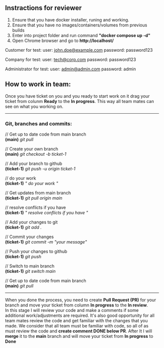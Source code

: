 ## Instractions for reviewer

1) Ensure that you have docker installer, runing and working.
2) Ensure that you have no images/containers/volumes from previous builds
3) Enter into project folder and run command **"docker compose up -d"**
4) Open Chrome browser and go to **http://localhost/**

Customer for test: 
    user: john.doe@example.com
    password: password123

Company for test: 
    user: tech@corp.com
    password: password123

Administrator for test: 
    user: admin@admin.com
    password: admin

## How to work in team:

Once you have ticket on you and you ready to start work on it
drag your ticket from colunm **Ready** to the **In progress**.
This way all team mates can see on what you working on.
***
### Git, branches and commits:

// Get up to date code from main branch  
**(main)** *git pull*

// Create your own branch  
**(main)** *git checkout -b ticket-1*

// Add your branch to github  
**(ticket-1)** *git push -u origin ticket-1*

// do your work  
**(ticket-1)** *" do your work "*

// Get updates from main branch  
**(ticket-1)** *git pull origin main*

// resolve conflicts if you have  
**(ticket-1)** *" resolve conflicts if you have "*

// Add your changes to git  
**(ticket-1)** *git add .*

// Commit your changes  
**(ticket-1)** *git commit -m "your message"*

// Push your changes to github  
**(ticket-1)** *git push*

// Switch to main branch  
**(ticket-1)** *git switch main*

// Get up to date code from main branch  
**(main)** *git pull*
***

When you done the process, you need to create **Pull Request (PR)** for your branch
and move your ticket from column **In progress** to the **In review**.  
In this stage I will review your code and make a comments if some additional work/adjustments are required.
It's also good opportunity for all team mates review the code and get familiar with the changes that you made.
We consider that all team must be familiar with code, so all of as must review the code and **create comment DONE below PR**.
After It I will **merge** it to the **main** branch and will move your ticket from **In progress** to **Done**